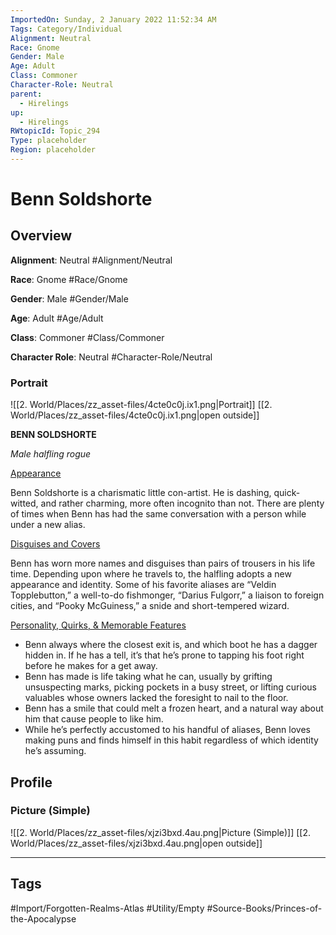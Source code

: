 ```yaml
---
ImportedOn: Sunday, 2 January 2022 11:52:34 AM
Tags: Category/Individual
Alignment: Neutral
Race: Gnome
Gender: Male
Age: Adult
Class: Commoner
Character-Role: Neutral
parent:
  - Hirelings
up:
  - Hirelings
RWtopicId: Topic_294
Type: placeholder
Region: placeholder
---
```

# Benn Soldshorte
## Overview
**Alignment**: Neutral
#Alignment/Neutral

**Race**: Gnome
#Race/Gnome

**Gender**: Male
#Gender/Male

**Age**: Adult
#Age/Adult

**Class**: Commoner
#Class/Commoner

**Character Role**: Neutral
#Character-Role/Neutral

### Portrait
![[2. World/Places/zz_asset-files/4cte0c0j.ix1.png|Portrait]]
[[2. World/Places/zz_asset-files/4cte0c0j.ix1.png|open outside]]

**BENN SOLDSHORTE**

*Male halfling rogue*

<u>Appearance</u>

Benn Soldshorte is a charismatic little con-artist. He is dashing, quick-witted, and rather charming, more often incognito than not. There are plenty of times when Benn has had the same conversation with a person while under a new alias.

<u>Disguises and Covers</u>

Benn has worn more names and disguises than pairs of trousers in his life time. Depending upon where he travels to, the halfling adopts a new appearance and identity. Some of his favorite aliases are “Veldin Topplebutton,” a well-to-do fishmonger, “Darius Fulgorr,” a liaison to foreign cities, and “Pooky McGuiness,” a snide and short-tempered wizard.

<u>Personality, Quirks, & Memorable Features</u>

- Benn always where the closest exit is, and which boot he has a dagger hidden in. If he has a tell, it’s that he’s prone to tapping his foot right before he makes for a get away.
- Benn has made is life taking what he can, usually by grifting unsuspecting marks, picking pockets in a busy street, or lifting curious valuables whose owners lacked the foresight to nail to the floor.
- Benn has a smile that could melt a frozen heart, and a natural way about him that cause people to like him.
- While he’s perfectly accustomed to his handful of aliases, Benn loves making puns and finds himself in this habit regardless of which identity he’s assuming.

## Profile
### Picture (Simple)
![[2. World/Places/zz_asset-files/xjzi3bxd.4au.png|Picture (Simple)]]
[[2. World/Places/zz_asset-files/xjzi3bxd.4au.png|open outside]]


---
## Tags
#Import/Forgotten-Realms-Atlas #Utility/Empty #Source-Books/Princes-of-the-Apocalypse

